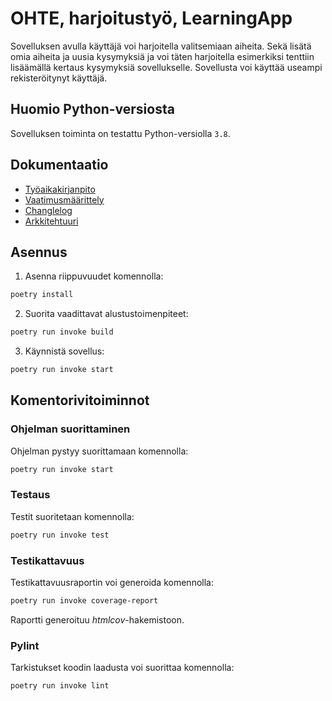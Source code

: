 # OHTE, harjoitustyö, LearningApp

Sovelluksen avulla käyttäjä voi harjoitella valitsemiaan aiheita. Sekä lisätä omia aiheita ja uusia kysymyksiä ja voi täten harjoitella esimerkiksi tenttiin lisäämällä kertaus kysymyksiä sovellukselle. Sovellusta voi käyttää useampi rekisteröitynyt käyttäjä.

## Huomio Python-versiosta

Sovelluksen toiminta on testattu Python-versiolla `3.8`.

## Dokumentaatio

- [Työaikakirjanpito](./Dokumentaatio/tuntikirjanpito.md)
- [Vaatimusmäärittely](./Dokumentaatio/vaatimusmaarittely.md)
- [Changlelog](./Dokumentaatio/changelog.md)
- [Arkkitehtuuri](./Dokumentaatio/arkkitehtuuri.md)

## Asennus

1. Asenna riippuvuudet komennolla:
```bash
poetry install
```

2. Suorita vaadittavat alustustoimenpiteet:
```bash
poetry run invoke build
```

3. Käynnistä sovellus:
```bash
poetry run invoke start
```

## Komentorivitoiminnot

### Ohjelman suorittaminen

Ohjelman pystyy suorittamaan komennolla:

```bash
poetry run invoke start
```

### Testaus

Testit suoritetaan komennolla:

```bash
poetry run invoke test
```

### Testikattavuus

Testikattavuusraportin voi generoida komennolla:

```bash
poetry run invoke coverage-report
```

Raportti generoituu _htmlcov_-hakemistoon.

### Pylint

Tarkistukset koodin laadusta voi suorittaa komennolla:

```bash
poetry run invoke lint
```

